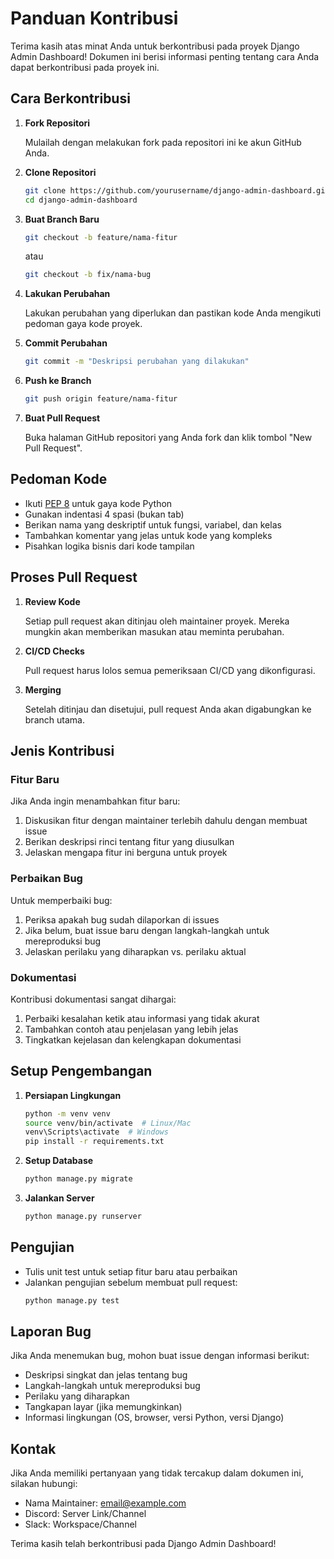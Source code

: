 # Panduan Kontribusi

Terima kasih atas minat Anda untuk berkontribusi pada proyek Django Admin Dashboard! Dokumen ini berisi informasi penting tentang cara Anda dapat berkontribusi pada proyek ini.

## Cara Berkontribusi

1. **Fork Repositori**
   
   Mulailah dengan melakukan fork pada repositori ini ke akun GitHub Anda.

2. **Clone Repositori**
   
   ```bash
   git clone https://github.com/yourusername/django-admin-dashboard.git
   cd django-admin-dashboard
   ```

3. **Buat Branch Baru**
   
   ```bash
   git checkout -b feature/nama-fitur
   ```
   atau
   ```bash
   git checkout -b fix/nama-bug
   ```

4. **Lakukan Perubahan**
   
   Lakukan perubahan yang diperlukan dan pastikan kode Anda mengikuti pedoman gaya kode proyek.

5. **Commit Perubahan**
   
   ```bash
   git commit -m "Deskripsi perubahan yang dilakukan"
   ```

6. **Push ke Branch**
   
   ```bash
   git push origin feature/nama-fitur
   ```

7. **Buat Pull Request**
   
   Buka halaman GitHub repositori yang Anda fork dan klik tombol "New Pull Request".

## Pedoman Kode

- Ikuti [PEP 8](https://www.python.org/dev/peps/pep-0008/) untuk gaya kode Python
- Gunakan indentasi 4 spasi (bukan tab)
- Berikan nama yang deskriptif untuk fungsi, variabel, dan kelas
- Tambahkan komentar yang jelas untuk kode yang kompleks
- Pisahkan logika bisnis dari kode tampilan

## Proses Pull Request

1. **Review Kode**
   
   Setiap pull request akan ditinjau oleh maintainer proyek. Mereka mungkin akan memberikan masukan atau meminta perubahan.

2. **CI/CD Checks**
   
   Pull request harus lolos semua pemeriksaan CI/CD yang dikonfigurasi.

3. **Merging**
   
   Setelah ditinjau dan disetujui, pull request Anda akan digabungkan ke branch utama.

## Jenis Kontribusi

### Fitur Baru

Jika Anda ingin menambahkan fitur baru:

1. Diskusikan fitur dengan maintainer terlebih dahulu dengan membuat issue
2. Berikan deskripsi rinci tentang fitur yang diusulkan
3. Jelaskan mengapa fitur ini berguna untuk proyek

### Perbaikan Bug

Untuk memperbaiki bug:

1. Periksa apakah bug sudah dilaporkan di issues
2. Jika belum, buat issue baru dengan langkah-langkah untuk mereproduksi bug
3. Jelaskan perilaku yang diharapkan vs. perilaku aktual

### Dokumentasi

Kontribusi dokumentasi sangat dihargai:

1. Perbaiki kesalahan ketik atau informasi yang tidak akurat
2. Tambahkan contoh atau penjelasan yang lebih jelas
3. Tingkatkan kejelasan dan kelengkapan dokumentasi

## Setup Pengembangan

1. **Persiapan Lingkungan**
   
   ```bash
   python -m venv venv
   source venv/bin/activate  # Linux/Mac
   venv\Scripts\activate  # Windows
   pip install -r requirements.txt
   ```

2. **Setup Database**
   
   ```bash
   python manage.py migrate
   ```

3. **Jalankan Server**
   
   ```bash
   python manage.py runserver
   ```

## Pengujian

- Tulis unit test untuk setiap fitur baru atau perbaikan
- Jalankan pengujian sebelum membuat pull request:
  ```bash
  python manage.py test
  ```

## Laporan Bug

Jika Anda menemukan bug, mohon buat issue dengan informasi berikut:

- Deskripsi singkat dan jelas tentang bug
- Langkah-langkah untuk mereproduksi bug
- Perilaku yang diharapkan
- Tangkapan layar (jika memungkinkan)
- Informasi lingkungan (OS, browser, versi Python, versi Django)

## Kontak

Jika Anda memiliki pertanyaan yang tidak tercakup dalam dokumen ini, silakan hubungi:

- Nama Maintainer: email@example.com
- Discord: Server Link/Channel
- Slack: Workspace/Channel

Terima kasih telah berkontribusi pada Django Admin Dashboard!